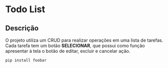 # Todo List

## Descrição

O projeto utiliza um CRUD para realizar operações em uma lista de tarefas. Cada tarefa tem um botão **SELECIONAR**, que possui como função apresentar à tela o botão de editar, excluir e cancelar ação.

```bash
pip install foobar
```

